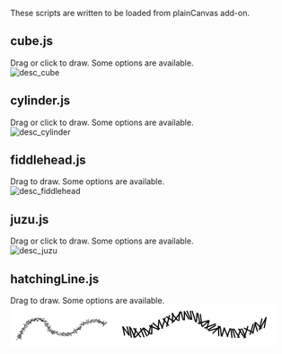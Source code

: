 These scripts are written to be loaded from plainCanvas add-on.

## cube.js
Drag or click to draw. Some options are available.  
![desc_cube](https://github.com/shspage/plainCanvas/raw/master/scripts/image/desc_cube.png)

## cylinder.js
Drag or click to draw. Some options are available.  
![desc_cylinder](https://github.com/shspage/plainCanvas/raw/master/scripts/image/desc_cylinder.png)

## fiddlehead.js
Drag to draw. Some options are available.  
![desc_fiddlehead](https://github.com/shspage/plainCanvas/raw/master/scripts/image/desc_fiddlehead.png)

## juzu.js
Drag or click to draw. Some options are available.  
![desc_juzu](https://github.com/shspage/plainCanvas/raw/master/scripts/image/desc_juzu.png)

## hatchingLine.js
Drag to draw. Some options are available.  
![desc_hatchingLine](https://github.com/shspage/plainCanvas/raw/master/scripts/image/desc_hatchingline.png)
